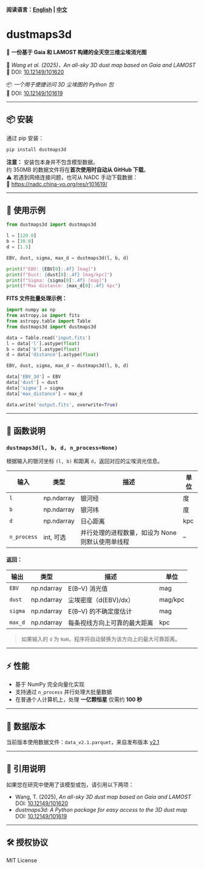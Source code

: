 **阅读语言：[English](README.md) | [中文](README.zh-CN.md)**

# dustmaps3d

🌌 **一份基于 Gaia 和 LAMOST 构建的全天空三维尘埃消光图**

📄 *Wang et al. (2025)，An all-sky 3D dust map based on Gaia and LAMOST*  
📌 DOI: [10.12149/101620](https://doi.org/10.12149/101620)

📦 *一个用于便捷访问 3D 尘埃图的 Python 包*  
📌 DOI: [10.12149/101619](https://nadc.china-vo.org/res/r101619/)

---

## 📦 安装

通过 pip 安装：

```bash
pip install dustmaps3d
```

**注意：** 安装包本身并不包含模型数据。  
约 350MB 的数据文件将在**首次使用时自动从 GitHub 下载**。  
⚠️ 若遇到网络连接问题，也可从 NADC 手动下载数据：  
🔗 https://nadc.china-vo.org/res/r101619/

---

## 🚀 使用示例

```python
from dustmaps3d import dustmaps3d

l = [120.0]
b = [30.0]
d = [1.5]

EBV, dust, sigma, max_d = dustmaps3d(l, b, d)

print(f"EBV: {EBV[0]:.4f} [mag]")
print(f"Dust: {dust[0]:.4f} [mag/kpc]")
print(f"Sigma: {sigma[0]:.4f} [mag]")
print(f"Max distance: {max_d[0]:.4f} kpc")
```

**FITS 文件批量处理示例：**

```python
import numpy as np
from astropy.io import fits
from astropy.table import Table
from dustmaps3d import dustmaps3d

data = Table.read('input.fits')
l = data['l'].astype(float)
b = data['b'].astype(float)
d = data['distance'].astype(float)

EBV, dust, sigma, max_d = dustmaps3d(l, b, d)

data['EBV_3d'] = EBV
data['dust'] = dust
data['sigma'] = sigma
data['max_distance'] = max_d

data.write('output.fits', overwrite=True)
```

---

## 🧠 函数说明

### `dustmaps3d(l, b, d, n_process=None)`

根据输入的银河坐标 `(l, b)` 和距离 `d`，返回对应的尘埃消光信息。

| 输入         | 类型         | 描述                        | 单位     |
|--------------|--------------|-----------------------------|----------|
| `l`          | np.ndarray   | 银河经                      | 度       |
| `b`          | np.ndarray   | 银河纬                      | 度       |
| `d`          | np.ndarray   | 日心距离                    | kpc      |
| `n_process`  | int, 可选    | 并行处理的进程数量，如设为 None 则默认使用单线程 | – |

#### 返回：

| 输出         | 类型         | 描述                              | 单位     |
|--------------|--------------|-----------------------------------|----------|
| `EBV`        | np.ndarray   | E(B–V) 消光值                     | mag      |
| `dust`       | np.ndarray   | 尘埃密度（d(EBV)/dx）             | mag/kpc  |
| `sigma`      | np.ndarray   | E(B–V) 的不确定度估计             | mag      |
| `max_d`      | np.ndarray   | 每条视线方向上可靠的最大距离      | kpc      |

> 如果输入的 `d` 为 `NaN`，程序将自动替换为该方向上的最大可靠距离。

---

## ⚡ 性能

- 基于 NumPy 完全向量化实现
- 支持通过 `n_process` 并行处理大批量数据
- 在普通个人计算机上，处理 **一亿颗恒星** 仅需约 **100 秒**

---

## 📂 数据版本

当前版本使用数据文件：`data_v2.1.parquet`，来自发布版本 [v2.1](https://github.com/Grapeknight/dustmaps3d/releases/tag/v2.1)

---

## 📜 引用说明

如果您在研究中使用了该模型或包，请引用以下两项：

- Wang, T. (2025), *An all-sky 3D dust map based on Gaia and LAMOST*  
  DOI: [10.12149/101620](https://doi.org/10.12149/101620)
- *dustmaps3d: A Python package for easy access to the 3D dust map*  
  DOI: [10.12149/101619](https://nadc.china-vo.org/res/r101619/)

---

## 🛠️ 授权协议

MIT License
